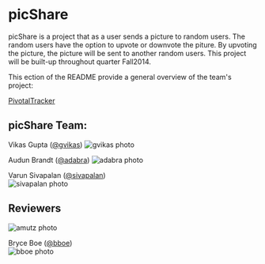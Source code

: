 # picShare 

picShare is a project that as a user sends a picture to random users. The random users have the option to upvote or downvote the piture.
By upvoting the picture, the picture will be sent to another random users.
This project will be built-up throughout quarter Fall2014.

This ection of the README provide a general overview of the team's project: 

[PivotalTracker](https://www.pivotaltracker.com/n/projects/1193864)

## picShare Team: 

Vikas Gupta ([@gvikas](https://github.com/gvikas))
![gvikas photo](https://avatars3.githubusercontent.com/u/3737348?v=2&s=120)

Audun Brandt ([@adabra](https://github.com/adabra))
![adabra photo](https://avatars3.githubusercontent.com/u/3696402?v=2&s=120)

Varun Sivapalan ([@sivapalan](https://github.com/sivapalan/))  
![sivapalan photo](https://avatars2.githubusercontent.com/u/5470233?v=2&s=120)

## Reviewers
  
![amutz photo](https://avatars3.githubusercontent.com/u/919763?v=2&s=120)


Bryce Boe ([@bboe](https://github.com/bboe/))  
![bboe photo](https://avatars3.githubusercontent.com/u/48100?s=120)